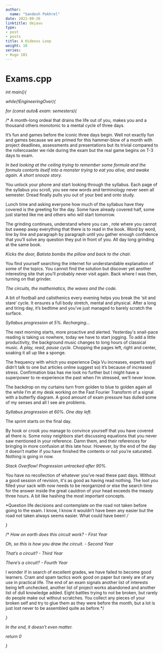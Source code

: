 ```yaml
---
author:
  name: "Sandesh Pokhrel"
date: 2022-09-26
linktitle: dejavu
type:
- post
- posts
title: A Hideous Loop
weight: 10
series:
- Hugo 101
---
```

 
# Exams.cpp

*int main(){*

*while(!EngineeringOver){*

*for (const auto& exam: semesters){*

/* A month-long ordeal that drains the life out of you, makes you and a thousand others monotonic to a mental cycle of three days.

It’s fun and games before the iconic three days begin. Well not exactly fun and games because we are primed for this hammer-blow of a month with project deadlines, assessments and presentations but its trivial compared to the rollercoaster we ride during the exam but the real game begins on T-3 days to exam.

*In bed looking at the ceiling trying to remember some formula and the formula contorts itself into a monster trying to eat you alive, and awake again. A short snooze story.* 

You unlock your phone and start looking through the syllabus. Each page of the syllabus you scroll, you see new words and terminology never seen all semester. Dread finally pulls you out of your bed and onto study. 

Lunch time and asking everyone how much of the syllabus have they covered is the greeting for the day. Some have already covered half, some just started like me and others who will start tomorrow. 

The grinding continues, understand where you can , rote where you cannot but sweep away everything that there is to read in the book. Word by word, line by line and paragraph by paragraph until you gather enough confidence that you’ll solve any question they put in front of you. All day long grinding at the same book. 

*Kicks the door, Batista bombs the pillow and back to the chair.*

You find yourself searching the internet for understandable explanation of some of the topics. You cannot find the solution but discover yet another interesting site that you’ll probably never visit again. Back where I was then, turning on that grinder.

*The circuits, the mathematics, the waves and the code.*

A bit of football and calisthenics every evening helps you break the ‘sit and stare’ cycle.  It ensures a full body stretch, mental and physical. After a long and tiring day, it’s bedtime and you’ve just managed to barely scratch the surface. 

*Syllabus progression at 5%. Recharging…*

The next morning starts, more proactive and alerted. Yesterday's snail-pace reading is taking us nowhere, today we have to start jogging. To add a little productivity, the background music changes to long hours of classical music. *A play, read, pause cycle.* Chopping the pages left, right and center, soaking it all up like a sponge. 

The frequency with which you experience Deja Vu increases, experts say(I didn’t talk to one but articles online suggest so) it’s because of increased stress. Confirmation bias has me look no further but I might have a superpower to re-experience the past when I’m stressed, we’ll never know.

The backdrop on my curtains turn from golden to blue to golden again all the while I’m at my desk working on the Fast Fourier Transform of a signal with a  butterfly diagram. A good amount of exam pressure has dulled some of my senses and all I see are problems. 

*Syllabus progression at 60%. One day left.*

The sprint starts on the final day.

By hook or crook you manage to convince yourself that you have covered all there is. Some noisy neighbors start discussing equations that you never saw mentioned in your reference. Damn them, and their references for bringing in more confusion at this late hour. However, by the end of the day it doesn’t matter if you have finished the contents or not you’re saturated. Nothing is going in now.

*Stack Overflow! Progression untracked after 90%.*

You have no recollection of whatever you’ve read these past days. Without a good session of revision, it's as good as having read nothing. The loot you filled your sack with now needs to be reorganized or else the search time for the answer inside the great cauldron of your head exceeds the measly three hours. A bit like hashing the most important concepts.

*Question life decisions and contemplate on the road not taken before going to the exam. I know, I know it wouldn’t have been any easier but the road not taken always seems easier. What could have been! */*

*}*

/* *How on earth does this circuit work? - First Year*

*Oh, so this is how you draw the circuit. - Second Year*

*That’s a circuit? - Third Year*

*There’s a circuit? - Fourth Year*

I wonder if in search of excellent grades, we have failed to become good learners. Cram and spam tactics work good on paper but rarely are of any use in practical life. The end of an exam signals another list of interests being left unchecked, another list of project works abandoned and another list of dull knowledge added. Eight battles trying to not be broken, but rarely do people make out without scratches. You collect any pieces of your broken self and try to glue them as they were before the month, but a lot is just lost never to be assembled quite as before.*/

*}*

*In the end, it doesn’t even matter.*

*return 0*

*}*